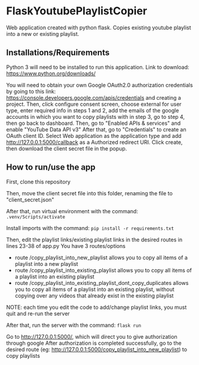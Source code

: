 # FlaskYoutubePlaylistCopier
Web application created with python flask. Copies existing youtube playlist into a new or existing playlist.

## Installations/Requirements
Python 3 will need to be installed to run this application.
Link to download: https://www.python.org/downloads/

You will need to obtain your own Google OAuth2.0 authorization credentials by going to this link: https://console.developers.google.com/apis/credentials and creating a project. Then, click configure consent screen, choose external for user type, enter required info in steps 1 and 2, add the emails of the google accounts in which you want to copy playlists with in step 3, go to step 4, then go back to dashboard.
Then, go to "Enabled APIs & services" and enable "YouTube Data API v3"
After that, go to "Credentials" to create an OAuth client ID. Select Web application as the application type and add http://127.0.0.1:5000/callback as a Authorized redirect URI.
Click create, then download the client secret file in the popup.


## How to run/use the app
First, clone this repository

Then, move the client secret file into this folder, renaming the file to "client_secret.json"

After that, run virtual environment with the command:
```.venv/Scripts/activate```

Install imports with the command:
```pip install -r requirements.txt```

Then, edit the playlist links/existing playlist links in the desired routes in lines 23-38 of app.py
You have 3 routes/options
- route /copy_playlist_into_new_playlist allows you to copy all items of a playlist into a new playlist
- route /copy_playlist_into_existing_playlist allows you to copy all items of a playlist into an existing playlist
- route /copy_playlist_into_existing_playlist_dont_copy_duplicates allows you to copy all items of a playlist into an existing playlist, without copying over any videos that already exist in the existing playlist

NOTE: each time you edit the code to add/change playlist links, you must quit and re-run the server

After that, run the server with the command:
```flask run```

Go to http://127.0.0.1:5000/, which will direct you to give authorization through google
After authorization is completed successfully, go to the desired route (eg: http://127.0.0.1:5000/copy_playlist_into_new_playlist) to copy playlists

